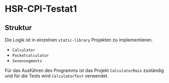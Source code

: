 # HSR-CPI-Testat1

## Struktur

Die Logik ist in einzelnen `static-library` Projekten zu implementieren.
- `Calculator`
- `Pocketcalculator`
- `Sevensegments`

Für das Ausführen des Programms ist das Projekt `CalculatorMain` zuständig und für die Tests wird `CalculatorTest` verwendet.